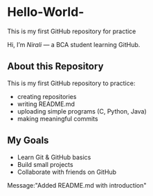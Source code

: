 # Hello-World-
This is my first GitHub repository for practice

Hi, I’m *Nirali* — a BCA student learning GitHub.

## About this Repository
This is my first GitHub repository to practice:
- creating repositories
- writing README.md
- uploading simple programs (C, Python, Java)
- making meaningful commits

## My Goals
- Learn Git & GitHub basics
- Build small projects
- Collaborate with friends on GitHub

Message:"Added README.md with introduction"
